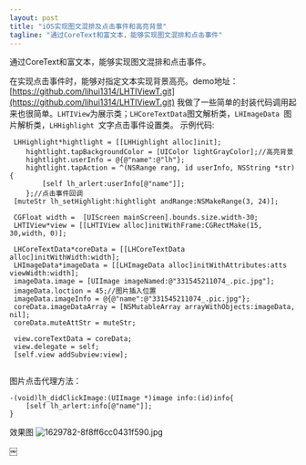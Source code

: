 ```yaml
---
layout: post
title: "iOS实现图文混排及点击事件和高亮背景"
tagline: "通过CoreText和富文本，能够实现图文混排和点击事件"
---
```

通过CoreText和富文本，能够实现图文混排和点击事件。

在实现点击事件时，能够对指定文本实现背景高亮。demo地址：[https://github.com/lihui1314/LHTIViewT.git](https://github.com/lihui1314/LHTIViewT.git)
我做了一些简单的封装代码调用起来也很简单。`LHTIView`为展示类；`LHCoreTextData`图文解析类，`LHImageData `图片解析类，`LHHighlight `文字点击事件设置类。
示例代码:
```
 LHHighlight*hightlight = [[LHHighlight alloc]init];
    hightlight.tapBackgroundColor = [UIColor lightGrayColor];//高亮背景
    hightlight.userInfo = @{@"name":@"lh"};
    hightlight.tapAction = ^(NSRange rang, id userInfo, NSString *str) {
        [self lh_arlert:userInfo[@"name"]];
    };//点击事件回调
 [muteStr lh_setHighlight:hightlight andRange:NSMakeRange(3, 24)];

 CGFloat width =  [UIScreen mainScreen].bounds.size.width-30;
 LHTIView*view = [[LHTIView alloc]initWithFrame:CGRectMake(15, 30,width, 0)];

 LHCoreTextData*coreData = [[LHCoreTextData alloc]initWithWidth:width];
 LHImageData*imageData = [[LHImageData alloc]initWithAttributes:atts viewWidth:width];
 imageData.image = [UIImage imageNamed:@"331545211074_.pic.jpg"];
 imageData.loction = 45;//图片插入位置
 imageData.imageInfo = @{@"name":@"331545211074_.pic.jpg"};
 coreData.imageDataArray = [NSMutableArray arrayWithObjects:imageData, nil];
 coreData.muteAttStr = muteStr;

 view.coreTextData = coreData;
 view.delegate = self;
 [self.view addSubview:view];
   
```
图片点击代理方法：
```
-(void)lh_didClickImage:(UIImage *)image info:(id)info{
    [self lh_arlert:info[@"name"]];
}
```
效果图
![1629782-8f8ff6cc0431f590.jpg](https://iwait.me/img/1629782-8f8ff6cc0431f590.jpg)

￼
